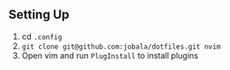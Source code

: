 ## Setting Up
1. cd `.config`
2. `git clone git@github.com:jobala/dotfiles.git nvim`
3. Open vim and run `PlugInstall` to install plugins
